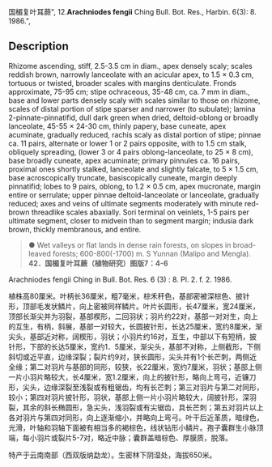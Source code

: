 国楣复叶耳蕨",
12.**Arachniodes fengii** Ching Bull. Bot. Res., Harbin. 6(3): 8. 1986.",

## Description
Rhizome ascending, stiff, 2.5-3.5 cm in diam., apex densely scaly; scales reddish brown, narrowly lanceolate with an acicular apex, to 1.5 × 0.3 cm, tortuous or twisted, broader scales with margins denticulate. Fronds approximate, 75-95 cm; stipe ochraceous, 35-48 cm, ca. 7 mm in diam., base and lower parts densely scaly with scales similar to those on rhizome, scales of distal portion of stipe sparser and narrower (to subulate); lamina 2-pinnate-pinnatifid, dull dark green when dried, deltoid-oblong or broadly lanceolate, 45-55 × 24-30 cm, thinly papery, base cuneate, apex acuminate, gradually reduced, rachis scaly as distal portion of stipe; pinnae ca. 11 pairs, alternate or lower 1 or 2 pairs opposite, with to 1.5 cm stalk, obliquely spreading, (lower 3 or 4 pairs oblong-lanceolate, to 25 × 8 cm), base broadly cuneate, apex acuminate; primary pinnules ca. 16 pairs, proximal ones shortly stalked, lanceolate and slightly falcate, to 5 × 1.5 cm, base acroscopically truncate, basiscopically cuneate, margin deeply pinnatifid; lobes to 9 pairs, oblong, to 1.2 × 0.5 cm, apex mucronate, margin entire or serrulate; upper pinnae deltoid-lanceolate or lanceolate, gradually reduced; axes and veins of ultimate segments moderately with minute red-brown threadlike scales abaxially. Sori terminal on veinlets, 1-5 pairs per ultimate segment, closer to midvein than to segment margin; indusia dark brown, thickly membranous, and entire.

> ● Wet valleys or flat lands in dense rain forests, on slopes in broad-leaved forests; 600-800(-1700) m. S Yunnan (Malipo and Mengla).
**42．国楣复叶耳蕨（植物研究）图版7：4-6**

Arachniodes fengii Ching in Bull. Bot. Res. 6 (3) : 8. Pl. 2. f. 2. 1986.

植株高80厘米。叶柄长36厘米，粗7毫米，棕禾秆色，基部密被深棕色、披针形，顶部毛发状鳞片，向上密被同样鳞片。叶片长圆形，长47厘米，宽24厘米，顶部长渐尖并为羽裂，基部楔形，二回羽状；羽片约22对，基部一对对生，向上的互生，有柄，斜展，基部一对较大，长圆披针形，长达25厘米，宽约8厘米，渐尖头，基部近对称，阔楔形，羽状；小羽片约16对，互生，中部以下有短柄，披针形，下部的长达5厘米，宽约1．5厘米，渐尖头，基部不对称，上侧截形，下侧斜切或近平直，边缘深裂；裂片约9对，狭长圆形，尖头并有1个长芒刺，两侧近全缘；第二对羽片与基部的同形，较狭，长22厘米，宽约7厘米，羽状；基部上侧一片小羽片略较大，长4厘米，宽1.2厘米，向上的披针形，略向上弯弓，近镰刀形，尖头，边缘深裂至浅裂或有粗锯齿，均有长芒刺；第三对羽片与第二对同形，较小；第四对羽片披针形，羽状，基部上侧一片小羽片略较大，阔披针形，深羽裂，其余的斜长椭圆形，急尖头，浅羽裂或有尖锯齿，具长芒刺；第五对羽片以上各对羽片与第四对同形，向上逐渐缩小，并略向上弯弓。叶干后近革质，暗绿色，光滑，叶轴和羽轴下面被有相当多的褐棕色，线状钻形小鳞片。孢子囊群生小脉顶端，每小羽片或裂片5-7对，略近中脉；囊群盖暗棕色、厚膜质，脱落。

特产于云南南部（西双版纳勐龙）。生密林下阴湿处，海拔650米。
